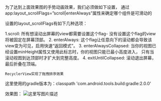 
   为了达到上面效果图的手势动画效果，我们必须做如下设置，
   通过app:layout_scrollFlags=”scroll|enterAlways”属性来确定哪个组件是可滑动的

   设置的layout_scrollFlags有如下几种选项：

   1.scroll:               所有想滚动出屏幕的view都需要设置这个flag- 没有设置这个flag的view将被固定在屏幕顶部。
   2.  enterAlways:          这个flag让任意向下的滚动都会导致该view变为可见，启用快速“返回模式”。
   3.  enterAlwaysCollapsed: 当你的视图已经设置minHeight属性又使用此标志时，你的视图只能已最小高度进入，
                             只有当滚动视图到达顶部时才扩大到完整高度。
   4. exitUntilCollapsed:   滚动退出屏幕，最后折叠在顶端。

    RecyclerView实现了拖拽排序效果

   这里使用的gradle版本为：classpath 'com.android.tools.build:gradle:2.0.0'

   效果图：
  ![这里写图片描述](http://i.imgur.com/ZSDUri2.gif)
